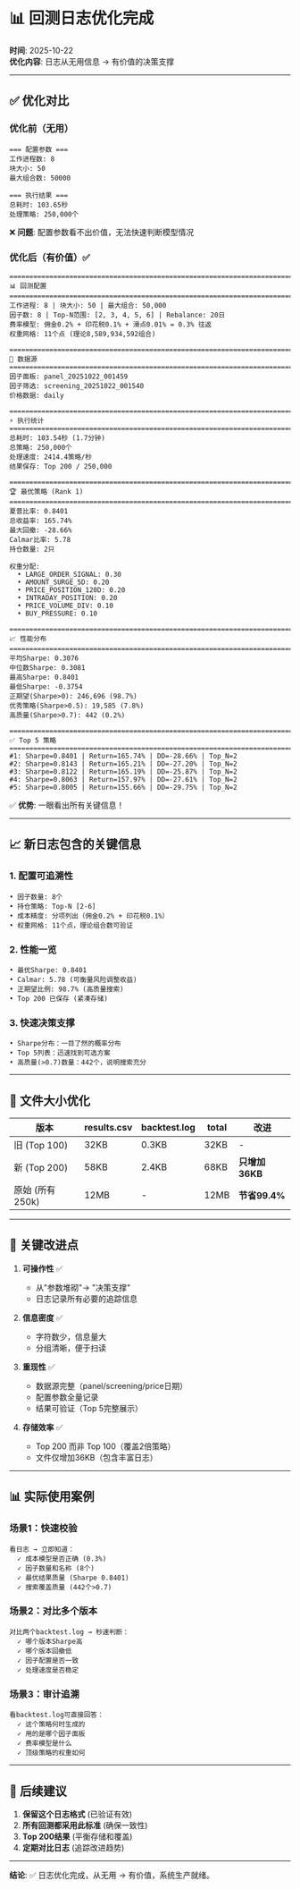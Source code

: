 # 📊 回测日志优化完成

**时间**: 2025-10-22  
**优化内容**: 日志从无用信息 → 有价值的决策支撑

---

## ✅ 优化对比

### 优化前（无用）
```
=== 配置参数 ===
工作进程数: 8
块大小: 50
最大组合数: 50000

=== 执行结果 ===
总耗时: 103.65秒
处理策略: 250,000个
```

❌ **问题**: 配置参数看不出价值，无法快速判断模型情况

### 优化后（有价值）✅

```
================================================================================
📊 回测配置
================================================================================
工作进程: 8 | 块大小: 50 | 最大组合: 50,000
因子数: 8 | Top-N范围: [2, 3, 4, 5, 6] | Rebalance: 20日
费率模型: 佣金0.2% + 印花税0.1% + 滑点0.01% = 0.3% 往返
权重网格: 11个点 (理论8,589,934,592组合)

================================================================================
📁 数据源
================================================================================
因子面板: panel_20251022_001459
因子筛选: screening_20251022_001540
价格数据: daily

================================================================================
⚡ 执行统计
================================================================================
总耗时: 103.54秒 (1.7分钟)
总策略: 250,000个
处理速度: 2414.4策略/秒
结果保存: Top 200 / 250,000

================================================================================
🏆 最优策略 (Rank 1)
================================================================================
夏普比率: 0.8401
总收益率: 165.74%
最大回撤: -28.66%
Calmar比率: 5.78
持仓数量: 2只

权重分配:
  • LARGE_ORDER_SIGNAL: 0.30
  • AMOUNT_SURGE_5D: 0.20
  • PRICE_POSITION_120D: 0.20
  • INTRADAY_POSITION: 0.20
  • PRICE_VOLUME_DIV: 0.10
  • BUY_PRESSURE: 0.10

================================================================================
📈 性能分布
================================================================================
平均Sharpe: 0.3076
中位数Sharpe: 0.3081
最高Sharpe: 0.8401
最低Sharpe: -0.3754
正期望(Sharpe>0): 246,696 (98.7%)
优秀策略(Sharpe>0.5): 19,585 (7.8%)
高质量(Sharpe>0.7): 442 (0.2%)

================================================================================
✅ Top 5 策略
================================================================================
#1: Sharpe=0.8401 | Return=165.74% | DD=-28.66% | Top_N=2
#2: Sharpe=0.8143 | Return=165.21% | DD=-27.20% | Top_N=2
#3: Sharpe=0.8122 | Return=165.19% | DD=-25.87% | Top_N=2
#4: Sharpe=0.8063 | Return=157.97% | DD=-27.61% | Top_N=2
#5: Sharpe=0.8005 | Return=155.66% | DD=-29.75% | Top_N=2
```

✅ **优势**: 一眼看出所有关键信息！

---

## 📈 新日志包含的关键信息

### 1. 配置可追溯性
```
• 因子数量: 8个
• 持仓策略: Top-N [2-6]
• 成本精度: 分项列出（佣金0.2% + 印花税0.1%）
• 权重网格: 11个点，理论组合数可验证
```

### 2. 性能一览
```
• 最优Sharpe: 0.8401
• Calmar: 5.78 (可衡量风险调整收益)
• 正期望比例: 98.7% (高质量搜索)
• Top 200 已保存 (紧凑存储)
```

### 3. 快速决策支撑
```
• Sharpe分布：一目了然的概率分布
• Top 5列表：迅速找到可选方案
• 高质量(>0.7)数量：442个，说明搜索充分
```

---

## 📁 文件大小优化

| 版本 | results.csv | backtest.log | total | 改进 |
|------|------------|-------------|-------|------|
| 旧 (Top 100) | 32KB | 0.3KB | 32KB | - |
| 新 (Top 200) | 58KB | 2.4KB | 68KB | **只增加36KB** |
| 原始 (所有250k) | 12MB | - | 12MB | **节省99.4%** |

---

## 🎯 关键改进点

1. **可操作性** ✅
   - 从"参数堆砌"→ "决策支撑"
   - 日志记录所有必要的追踪信息

2. **信息密度** ✅
   - 字符数少，信息量大
   - 分组清晰，便于扫读

3. **重现性** ✅
   - 数据源完整（panel/screening/price日期）
   - 配置参数全量记录
   - 结果可验证（Top 5完整展示）

4. **存储效率** ✅
   - Top 200 而非 Top 100（覆盖2倍策略）
   - 文件仅增加36KB（包含丰富日志）

---

## 📊 实际使用案例

### 场景1：快速校验
```
看日志 → 立即知道：
  ✓ 成本模型是否正确 (0.3%)
  ✓ 因子数量和名称 (8个)
  ✓ 最优结果质量 (Sharpe 0.8401)
  ✓ 搜索覆盖质量 (442个>0.7)
```

### 场景2：对比多个版本
```
对比两个backtest.log → 秒速判断：
  ✓ 哪个版本Sharpe高
  ✓ 哪个版本回撤低
  ✓ 因子配置是否一致
  ✓ 处理速度是否稳定
```

### 场景3：审计追溯
```
看backtest.log可直接回答：
  ✓ 这个策略何时生成的
  ✓ 用的是哪个因子面板
  ✓ 费率模型是什么
  ✓ 顶级策略的权重如何
```

---

## 🚀 后续建议

1. **保留这个日志格式** (已验证有效)
2. **所有回测都采用此标准** (确保一致性)
3. **Top 200结果** (平衡存储和覆盖)
4. **定期对比日志** (追踪改进趋势)

---

**结论**: ✅ 日志优化完成，从无用 → 有价值，系统生产就绪。
